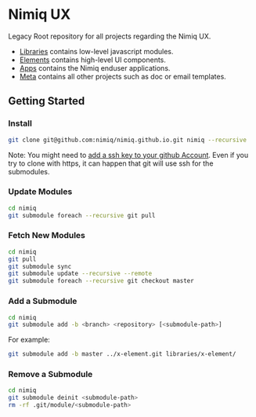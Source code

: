# Nimiq UX

Legacy Root repository for all projects regarding the Nimiq UX. 

- [Libraries](/libraries) contains low-level javascript modules.
- [Elements](/elements) contains high-level UI components.
- [Apps](/apps) contains the Nimiq enduser applications.
- [Meta](/meta) contains all other projects such as doc or email templates.


## Getting Started

### Install
```bash
git clone git@github.com:nimiq/nimiq.github.io.git nimiq --recursive
```

Note: You might need to [add a ssh key to your github Account](https://help.github.com/articles/adding-a-new-ssh-key-to-your-github-account/). Even if you try to clone with https, it can happen that git will use ssh for the submodules.

### Update Modules
```bash
cd nimiq
git submodule foreach --recursive git pull
```

### Fetch New Modules
```bash
cd nimiq
git pull
git submodule sync
git submodule update --recursive --remote
git submodule foreach --recursive git checkout master
```

### Add a Submodule
```bash
cd nimiq
git submodule add -b <branch> <repository> [<submodule-path>]
```
For example:
```bash
git submodule add -b master ../x-element.git libraries/x-element/
```


### Remove a Submodule
```bash
cd nimiq
git submodule deinit <submodule-path>    
rm -rf .git/module/<submodule-path>
``` 


